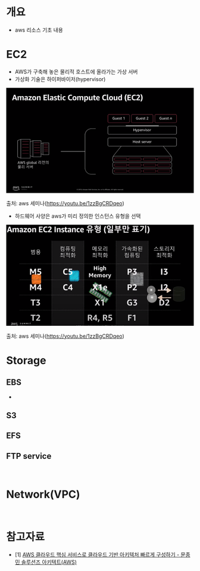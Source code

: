 # 개요
* aws 리소스 기초 내용

# EC2
* AWS가 구축해 놓은 물리적 호스트에 올라가는 가상 서버
* 가상화 기술은 하이퍼바이저(hypervisor)

![](imgs/ec2_hypervisor.png)

출처: aws 세미나(https://youtu.be/1zzBgCRDqeo)

* 하드웨어 사양은 aws가 미리 정의한 인스턴스 유형을 선택

![](imgs/ec2_type.png)

출처: aws 세미나(https://youtu.be/1zzBgCRDqeo)

# Storage
## EBS
* 
## S3
## EFS
## FTP service

<br>

# Network(VPC)

<br>

# 참고자료
* [1] [AWS 클라우드 핵심 서비스로 클라우드 기반 아키텍처 빠르게 구성하기 - 문종민 솔루션즈 아키텍트(AWS)](https://youtu.be/1zzBgCRDqeo)